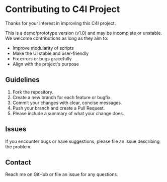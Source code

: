 # Contributing to C4I Project

Thanks for your interest in improving this C4I project.  

This is a demo/prototype version (v1.0) and may be incomplete or unstable.  
We welcome contributions as long as they aim to:

- Improve modularity of scripts
- Make the UI stable and user-friendly
- Fix errors or bugs gracefully
- Align with the project's purpose

## Guidelines

1. Fork the repository.
2. Create a new branch for each feature or bugfix.
3. Commit your changes with clear, concise messages.
4. Push your branch and create a Pull Request.
5. Please include a summary of what your change does.

## Issues
If you encounter bugs or have suggestions, please file an issue describing the problem.

## Contact
Reach me on GitHub or file an issue for any questions.
